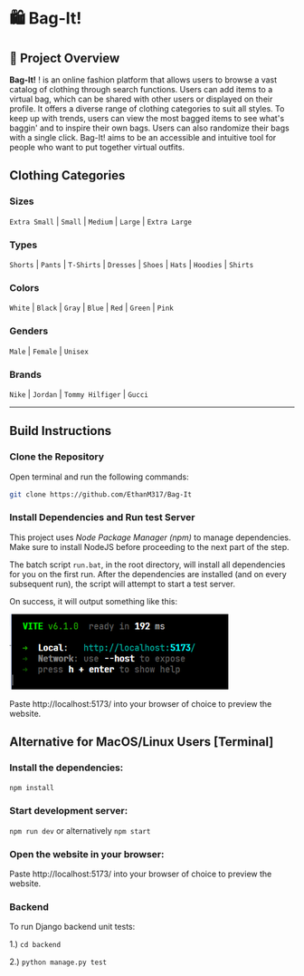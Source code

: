 # 🛍️ Bag-It!

## 📌 Project Overview

**Bag-It!** ! is an online fashion platform that allows users to browse a vast catalog of clothing through search functions. 
Users can add items to a virtual bag, which can be shared with other users or displayed on their profile.
It offers a diverse range of clothing categories to suit all styles.
To keep up with trends, users can view the most bagged items to see what's baggin' and to inspire their own bags.
Users can also randomize their bags with a single click.
Bag-It! aims to be an accessible and intuitive tool for people who want to put together virtual outfits.

## Clothing Categories
### Sizes
`Extra Small` | `Small` | `Medium` | `Large` | `Extra Large`

### Types
`Shorts` | `Pants` | `T-Shirts` | `Dresses` | `Shoes` | `Hats` | `Hoodies` | `Shirts`

### Colors
`White` | `Black` | `Gray` | `Blue` | `Red` | `Green` | `Pink`

### Genders
`Male` | `Female` | `Unisex`

### Brands
`Nike` | `Jordan` | `Tommy Hilfiger` | `Gucci`

---

## Build Instructions
### Clone the Repository
Open terminal and run the following commands:
```bash
git clone https://github.com/EthanM317/Bag-It
```

### Install Dependencies and Run test Server 
This project uses *Node Package Manager (npm)* to manage dependencies. Make sure to install NodeJS before proceeding to the next part of the step.

The batch script `run.bat`, in the root directory, will install all dependencies for you on the first run.
After the dependencies are installed (and on every subsequent run), the script will attempt to start a test server.

On success, it will output something like this:

![Example output](./blueprint/TestExample.png)

Paste http://localhost:5173/ into your browser of choice to preview the website. 

## Alternative for MacOS/Linux Users [Terminal] 
### Install the dependencies: 
`npm install`
### Start development server: 
`npm run dev` or alternatively `npm start` 
### Open the website in your browser: 


Paste http://localhost:5173/ into your browser of choice to preview the website.

### Backend 
To run Django backend unit tests: 

1.) `cd backend`

2.) `python manage.py test`

